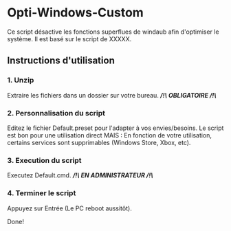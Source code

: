 # Opti-Windows-Custom
Ce script désactive les fonctions superflues de windaub afin d'optimiser le système. Il est basé sur le script de XXXXX.

## Instructions d'utilisation

### 1. Unzip
Extraire les fichiers dans un dossier sur votre bureau.  ***/!\ OBLIGATOIRE /!\\*** 

### 2. Personnalisation du script
Editez le fichier Default.preset pour l'adapter à vos envies/besoins.
Le script est bon pour une utilisation direct MAIS : En fonction de votre utilisation, certains services sont supprimables (Windows Store, Xbox, etc).
        
### 3. Execution du script
Executez Default.cmd.   ***/!\ EN ADMINISTRATEUR /!\\***

### 4. Terminer le script
Appuyez sur Entrée (Le PC reboot aussitôt).

Done!
		   
